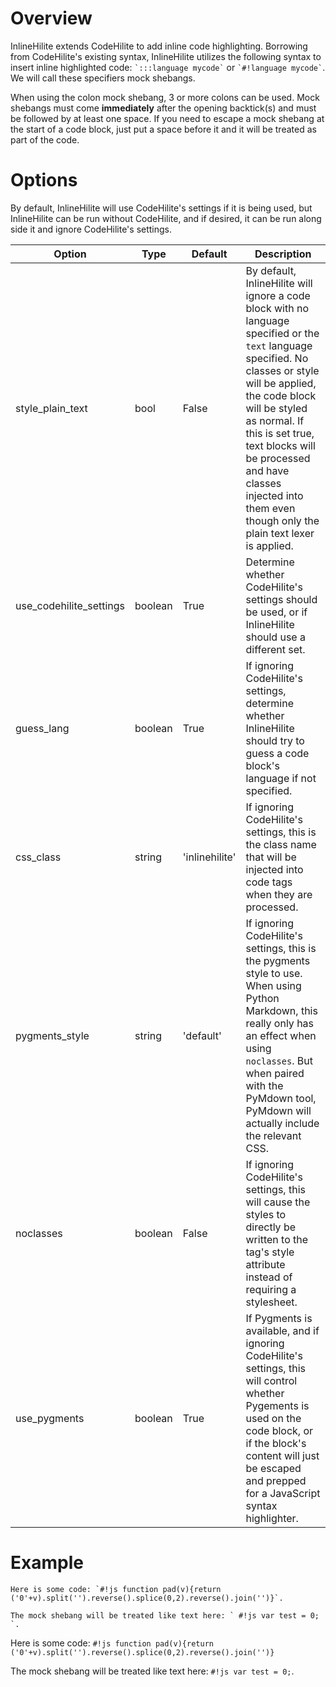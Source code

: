 # Overview
InlineHilite extends CodeHilite to add inline code highlighting.  Borrowing from CodeHilite's existing syntax, InlineHilite utilizes the following syntax to insert inline  highlighted code: `` `:::language mycode` `` or `` `#!language mycode` ``.  We will call these specifiers mock shebangs.

When using the colon mock shebang, 3 or more colons can be used.  Mock shebangs must come **immediately** after the opening backtick(s) and must be followed by at least one space.  If you need to escape a mock shebang at the start of a code block, just put a space before it and it will be treated as part of the code.

# Options
By default, InlineHilite will use CodeHilite's settings if it is being used, but InlineHilite can be run without CodeHilite, and if desired, it can be run along side it and ignore CodeHilite's settings.

| Option    | Type | Default |Description |
|-----------|------|---------|------------|
| style_plain_text | bool | False | By default, InlineHilite will ignore a code block with no language specified or the `text` language specified.  No classes or style will be applied, the code block will be styled as normal.  If this is set true, text blocks will be processed and have classes injected into them even though only the plain text lexer is applied. |
| use_codehilite_settings | boolean | True | Determine whether CodeHilite's settings should be used, or if InlineHilite should use a different set. |
| guess_lang | boolean | True | If ignoring CodeHilite's settings, determine whether InlineHilite should try to guess a code block's language if not specified. |
| css_class | string | 'inlinehilite' | If ignoring CodeHilite's settings, this is the class name that will be injected into code tags when they are processed. |
| pygments_style | string | 'default' | If ignoring CodeHilite's settings, this is the pygments style to use.  When using Python Markdown, this really only has an effect when using `noclasses`.  But when paired with the PyMdown tool, PyMdown will actually include the relevant CSS. |
| noclasses | boolean | False | If ignoring CodeHilite's settings, this will cause the styles to directly be written to the tag's style attribute instead of requiring a stylesheet. |
| use_pygments | boolean | True | If Pygments is available, and if ignoring CodeHilite's settings, this will control whether Pygements is used on the code block, or if the block's content will just be escaped and prepped for a JavaScript syntax highlighter. |

# Example

```
Here is some code: `#!js function pad(v){return ('0'+v).split('').reverse().splice(0,2).reverse().join('')}`.

The mock shebang will be treated like text here: ` #!js var test = 0; `.
```

Here is some code: `#!js function pad(v){return ('0'+v).split('').reverse().splice(0,2).reverse().join('')}`

The mock shebang will be treated like text here: ` #!js var test = 0; `.
